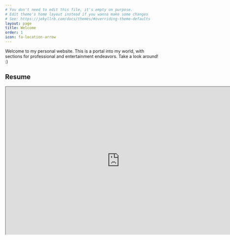```yaml
---
# You don't need to edit this file, it's empty on purpose.
# Edit theme's home layout instead if you wanna make some changes
# See: https://jekyllrb.com/docs/themes/#overriding-theme-defaults
layout: page
title: Welcome
order: 1
icon: fa-location-arrow
---
```


Welcome to my personal website. This is a portal into my world, with sections for professional and entertainment endeavors. Take a look around! :)

## Resume
<iframe src="https://drive.google.com/file/d/1ljWkWeKOX3lF3hMxAq0BjUkAAGn-pok6/preview" width="740" height="480"></iframe>
